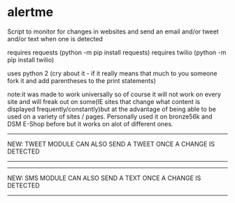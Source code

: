 # alertme
Script to monitor  for changes in websites and send an email and/or tweet and/or text when one is detected

requires requests (python -m pip install requests)
requires twilio (python -m pip install twilio)

uses python 2 (cry about it - if it really means that much to you someone fork it and add parentheses to the print statements)

note:it was made to work universally so of course it will not work on every site and will freak out on some(IE sites that change what content is displayed frequently/constantly)but at the advantage of being able to be used on a variety of sites / pages. Personally used it on bronze56k and DSM E-Shop before but it works on alot of different ones. 

****************************************************************
NEW: TWEET MODULE CAN ALSO SEND A TWEET ONCE A CHANGE IS DETECTED
****************************************************************


****************************************************************
NEW: SMS MODULE CAN ALSO SEND A TEXT ONCE A CHANGE IS DETECTED
****************************************************************

